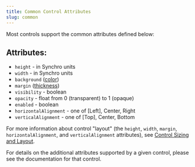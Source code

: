 ```yaml
---
title: Common Control Attributes
slug: common
---
```


Most controls support the common attributes defined below:

## Attributes:

* `height` - in Synchro units
* `width` - in Synchro units
* `background` ([color](../general/color))
* `margin` ([thickness](../general/thickness))
* `visibility` - boolean
* `opacity` - float from 0 (transparent) to 1 (opaque)
* `enabled` - boolean
* `horizontalAlignment` - one of [Left], Center, Right
* `verticalAlignment` - one of [Top], Center, Bottom

For more information about control "layout" (the `height`, `width`, `margin`, `horizontalAlignment`, and `verticalAlignment` attributes), see
[Control Sizing and Layout](../general/control-sizing-and-layout). 

For details on the additional attributes supported by a given control, please see the documentation for that control. 

